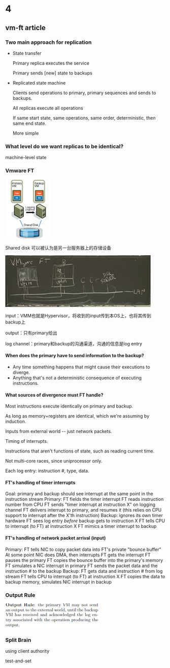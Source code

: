 # 4

## vm-ft article

### Two main approach for replication 

- State transfer

  Primary replica executes the service

  Primary sends [new] state to backups

- Replicated state machine

  Clients send operations to primary, primary sequences and sends to backups.

  All replicas execute all operations

  If same start state, same operations, same order, deterministic, then same end state.

  More simple



### What level do we want replicas to be identical?

 machine-level state



### Vmware FT

<img src="imgs/image-20210824134308244.png" alt="image-20210824134308244" style="zoom:67%;" />

Shared disk 可以被认为是另一台服务器上的存储设备

<img src="imgs/image-20210824134458287.png" alt="image-20210824134458287" style="zoom:67%;" />

input：VMM也就是Hypervisor，将收到的input传到本OS上，也将其传到backup上

output：只有primary给出

log channel：primary和backup的沟通渠道，沟通的信息是log entry



#### When does the primary have to send information to the backup?

- Any time something happens that might cause their executions to diverge.
- Anything that's not a deterministic consequence of executing instructions. 

#### What sources of divergence must FT handle?

Most instructions execute identically on primary and backup.

As long as memory+registers are identical, which we're assuming by induction.

Inputs from external world -- just network packets.

Timing of interrupts.

Instructions that aren't functions of state, such as reading current time.

Not multi-core races, since uniprocessor only.



Each log entry: instruction #, type, data.



#### FT's handling of timer interrupts

  Goal: primary and backup should see interrupt at 
        the same point in the instruction stream
  Primary:
    FT fields the timer interrupt
    FT reads instruction number from CPU
    FT sends "timer interrupt at instruction X" on logging channel
    FT delivers interrupt to primary, and resumes it
    (this relies on CPU support to interrupt after the X'th instruction)
  Backup:
    ignores its own timer hardware
    FT sees log entry *before* backup gets to instruction X
    FT tells CPU to interrupt (to FT) at instruction X
    FT mimics a timer interrupt to backup



#### FT's handling of network packet arrival (input)

  Primary:
    FT tells NIC to copy packet data into FT's private "bounce buffer"
    At some point NIC does DMA, then interrupts
    FT gets the interrupt
    FT pauses the primary
    FT copies the bounce buffer into the primary's memory
    FT simulates a NIC interrupt in primary
    FT sends the packet data and the instruction # to the backup
  Backup:
    FT gets data and instruction # from log stream
    FT tells CPU to interrupt (to FT) at instruction X
    FT copies the data to backup memory, simulates NIC interrupt in backup



### Output Rule

![image-20210824141511806](imgs/image-20210824141511806.png)



### Split Brain

using client authority

test-and-set


